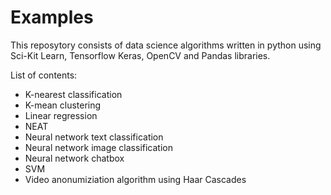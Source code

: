 # Examples

This reposytory consists of data science algorithms written in python using Sci-Kit Learn, Tensorflow Keras, OpenCV and Pandas libraries.

List of contents:
- K-nearest classification
- K-mean clustering
- Linear regression
- NEAT
- Neural network text classification 
- Neural network image classification
- Neural network chatbox
- SVM
- Video anonumiziation algorithm using Haar Cascades
